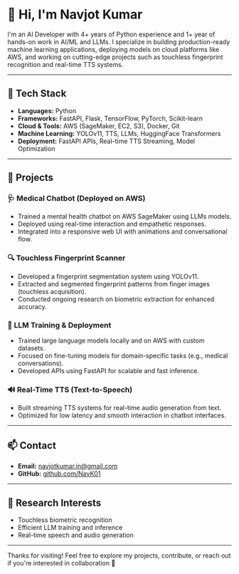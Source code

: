 # 👋 Hi, I'm Navjot Kumar

I'm an AI Developer with 4+ years of Python experience and 1+ year of hands-on work in AI/ML and LLMs. I specialize in building production-ready machine learning applications, deploying models on cloud platforms like AWS, and working on cutting-edge projects such as touchless fingerprint recognition and real-time TTS systems.

---

## 🔧 Tech Stack

- **Languages:** Python
- **Frameworks:** FastAPI, Flask, TensorFlow, PyTorch, Scikit-learn  
- **Cloud & Tools:** AWS (SageMaker, EC2, S3), Docker, Git  
- **Machine Learning:** YOLOv11, TTS, LLMs, HuggingFace Transformers  
- **Deployment:** FastAPI APIs, Real-time TTS Streaming, Model Optimization  

---

## 🚀 Projects

### 🩺 Medical Chatbot (Deployed on AWS)
- Trained a mental health chatbot on AWS SageMaker using LLMs models.
- Deployed using real-time interaction and empathetic responses.
- Integrated into a responsive web UI with animations and conversational flow.

### 🔍 Touchless Fingerprint Scanner
- Developed a fingerprint segmentation system using YOLOv11.
- Extracted and segmented fingerprint patterns from finger images (touchless acquisition).
- Conducted ongoing research on biometric extraction for enhanced accuracy.

### 🧠 LLM Training & Deployment
- Trained large language models locally and on AWS with custom datasets.
- Focused on fine-tuning models for domain-specific tasks (e.g., medical conversations).
- Developed APIs using FastAPI for scalable and fast inference.

### 🔊 Real-Time TTS (Text-to-Speech)
- Built streaming TTS systems for real-time audio generation from text.
- Optimized for low latency and smooth interaction in chatbot interfaces.

---

## 📫 Contact

- **Email:** [navjotkumar.in@gmail.com](mailto:navjotkumar.in@gmail.com)  
- **GitHub:** [github.com/NavK01](https://github.com/NavK01)  

---

## 🧪 Research Interests
- Touchless biometric recognition
- Efficient LLM training and inference
- Real-time speech and audio generation

---

Thanks for visiting! Feel free to explore my projects, contribute, or reach out if you're interested in collaboration 🚀
